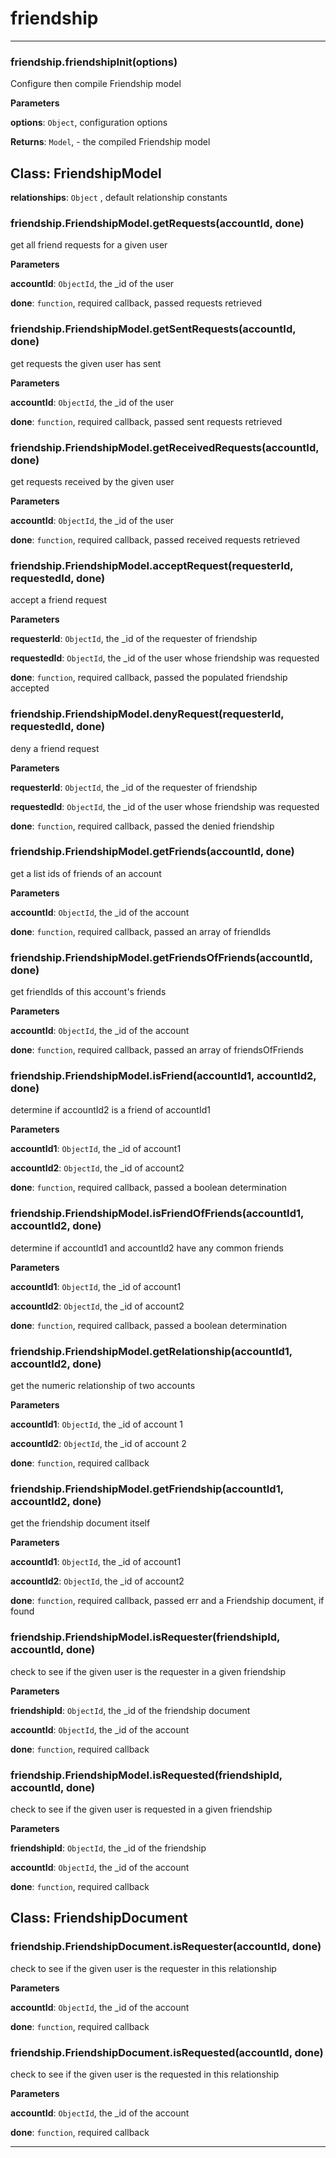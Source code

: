 # friendship





* * *

### friendship.friendshipInit(options) 

Configure then compile Friendship model

**Parameters**

**options**: `Object`, configuration options

**Returns**: `Model`, - the compiled Friendship model


## Class: FriendshipModel


**relationships**: `Object` , default relationship constants
### friendship.FriendshipModel.getRequests(accountId, done) 

get all friend requests for a given user

**Parameters**

**accountId**: `ObjectId`, the _id of the user

**done**: `function`, required callback, passed requests retrieved


### friendship.FriendshipModel.getSentRequests(accountId, done) 

get requests the given user has sent

**Parameters**

**accountId**: `ObjectId`, the _id of the user

**done**: `function`, required callback, passed sent requests retrieved


### friendship.FriendshipModel.getReceivedRequests(accountId, done) 

get requests received by the given user

**Parameters**

**accountId**: `ObjectId`, the _id of the user

**done**: `function`, required callback, passed received requests retrieved


### friendship.FriendshipModel.acceptRequest(requesterId, requestedId, done) 

accept a friend request

**Parameters**

**requesterId**: `ObjectId`, the _id of the requester of friendship

**requestedId**: `ObjectId`, the _id of the user whose friendship was requested

**done**: `function`, required callback, passed the populated friendship accepted


### friendship.FriendshipModel.denyRequest(requesterId, requestedId, done) 

deny a friend request

**Parameters**

**requesterId**: `ObjectId`, the _id of the requester of friendship

**requestedId**: `ObjectId`, the _id of the user whose friendship was requested

**done**: `function`, required callback, passed the denied friendship


### friendship.FriendshipModel.getFriends(accountId, done) 

get a list ids of friends of an account

**Parameters**

**accountId**: `ObjectId`, the _id of the account

**done**: `function`, required callback, passed an array of friendIds


### friendship.FriendshipModel.getFriendsOfFriends(accountId, done) 

get friendIds of this account's friends

**Parameters**

**accountId**: `ObjectId`, the _id of the account

**done**: `function`, required callback, passed an array of friendsOfFriends


### friendship.FriendshipModel.isFriend(accountId1, accountId2, done) 

determine if accountId2 is a friend of accountId1

**Parameters**

**accountId1**: `ObjectId`, the _id of account1

**accountId2**: `ObjectId`, the _id of account2

**done**: `function`, required callback, passed a boolean determination


### friendship.FriendshipModel.isFriendOfFriends(accountId1, accountId2, done) 

determine if accountId1 and accountId2 have any common friends

**Parameters**

**accountId1**: `ObjectId`, the _id of account1

**accountId2**: `ObjectId`, the _id of account2

**done**: `function`, required callback, passed a boolean determination


### friendship.FriendshipModel.getRelationship(accountId1, accountId2, done) 

get the numeric relationship of two accounts

**Parameters**

**accountId1**: `ObjectId`, the _id of account 1

**accountId2**: `ObjectId`, the _id of account 2

**done**: `function`, required callback


### friendship.FriendshipModel.getFriendship(accountId1, accountId2, done) 

get the friendship document itself

**Parameters**

**accountId1**: `ObjectId`, the _id of account1

**accountId2**: `ObjectId`, the _id of account2

**done**: `function`, required callback, passed err and a Friendship document, if found


### friendship.FriendshipModel.isRequester(friendshipId, accountId, done) 

check to see if the given user is the requester in a given friendship

**Parameters**

**friendshipId**: `ObjectId`, the _id of the friendship document

**accountId**: `ObjectId`, the _id of the account

**done**: `function`, required callback


### friendship.FriendshipModel.isRequested(friendshipId, accountId, done) 

check to see if the given user is requested in a given friendship

**Parameters**

**friendshipId**: `ObjectId`, the _id of the friendship

**accountId**: `ObjectId`, the _id of the account

**done**: `function`, required callback



## Class: FriendshipDocument


### friendship.FriendshipDocument.isRequester(accountId, done) 

check to see if the given user is the requester in this relationship

**Parameters**

**accountId**: `ObjectId`, the _id of the account

**done**: `function`, required callback


### friendship.FriendshipDocument.isRequested(accountId, done) 

check to see if the given user is the requested in this relationship

**Parameters**

**accountId**: `ObjectId`, the _id of the account

**done**: `function`, required callback




* * *










